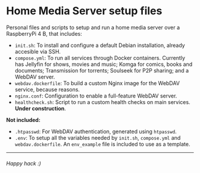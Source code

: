 # Home Media Server setup files

Personal files and scripts to setup and run a home media server over a RaspberryPi 4 B, that includes:

* `init.sh`: To install and configure a default Debian installation, already accesible via SSH.
* `compose.yml`: To run all services through Docker containers. Currently has Jellyfin for shows, movies and music; Komga for comics, books and documents; Transmission for torrents; Soulseek for P2P sharing; and a WebDAV server.
* `webdav.dockerfile`: To build a custom Nginx image for the WebDAV service, because reasons.
* `nginx.conf`: Configuration to enable a full-feature WebDAV server.
* `healthcheck.sh`: Script to run a custom health checks on main services. **Under construction**.

**Not included:**
* `.htpasswd`: For WebDAV authentication, generated using `htpasswd`.
* `.env`: To setup all the variables needed by `init.sh`, `compose.yml` and `webdav.dockerfile`. An `env_example` file is included to use as a template.

----

###### Happy hack :)